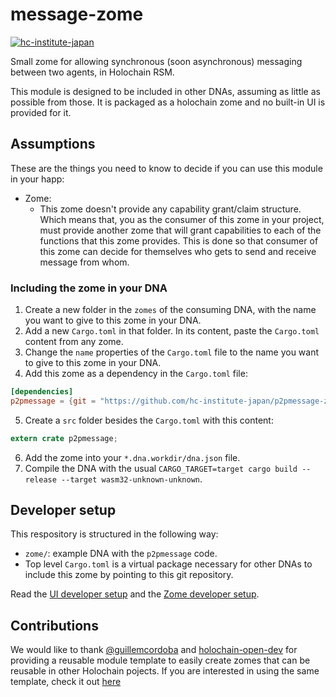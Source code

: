 # message-zome

[![hc-institute-japan](https://circleci.com/gh/hc-institute-japan/p2pmessage-zome.svg?style=svg)](https://circleci.com/gh/hc-institute-japan/p2pmessage-zome)

Small zome for allowing synchronous (soon asynchronous) messaging between two agents, in Holochain RSM.


This module is designed to be included in other DNAs, assuming as little as possible from those. It is packaged as a holochain zome and no built-in UI is provided 
for it.

## Assumptions

These are the things you need to know to decide if you can use this module in your happ:

- Zome:
  - This zome doesn't provide any capability grant/claim structure. Which means that, you as the consumer of this zome in your project, must provide another zome that will grant capabilities to each of the functions that this zome provides. This is done so that consumer of this zome can decide for themselves who gets to send and receive message from whom. 
  
### Including the zome in your DNA

1. Create a new folder in the `zomes` of the consuming DNA, with the name you want to give to this zome in your DNA.
2. Add a new `Cargo.toml` in that folder. In its content, paste the `Cargo.toml` content from any zome.
3. Change the `name` properties of the `Cargo.toml` file to the name you want to give to this zome in your DNA.
4. Add this zome as a dependency in the `Cargo.toml` file:
```toml
[dependencies]
p2pmessage = {git = "https://github.com/hc-institute-japan/p2pmessage-zome", package = "p2pmessage"}
```
5. Create a `src` folder besides the `Cargo.toml` with this content:
```rust
extern crate p2pmessage;
```
6. Add the zome into your `*.dna.workdir/dna.json` file.
7. Compile the DNA with the usual `CARGO_TARGET=target cargo build --release --target wasm32-unknown-unknown`.

## Developer setup

This respository is structured in the following way:

- `zome/`: example DNA with the `p2pmessage` code.
- Top level `Cargo.toml` is a virtual package necessary for other DNAs to include this zome by pointing to this git repository.

Read the [UI developer setup](/ui/README.md) and the [Zome developer setup](/zome/README.md).

## Contributions
We would like to thank [@guillemcordoba](https://github.com/guillemcordoba) and [holochain-open-dev](https://github.com/holochain-open-dev) for providing a reusable module template to easily create zomes that can be reusable in other Holochain pojects. If you are interested in using the same template, check it out [here](https://github.com/holochain-open-dev/reusable-module-template)
